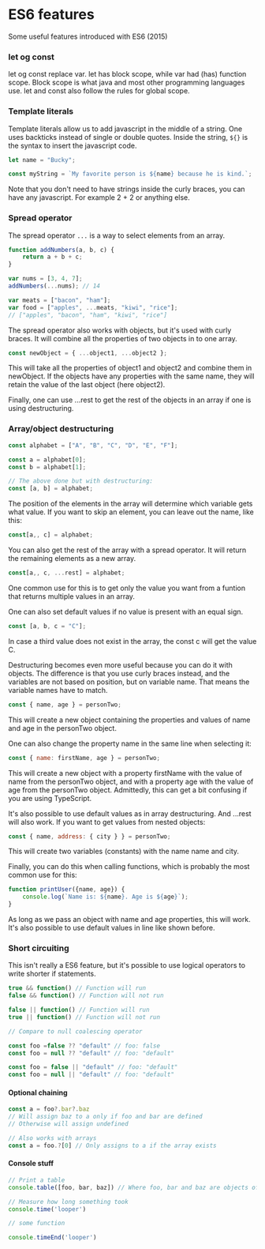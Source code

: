 # ES6 features

Some useful features introduced with ES6 (2015)

### let og const

let og const replace var. let has block scope, while var had (has) function scope. Block scope is what java and most other programming languages use. let and const also follow the rules for global scope.

### Template literals

Template literals allow us to add javascript in the middle of a string. One uses backticks instead of single or double quotes. Inside the string, `${}` is the syntax to insert the javascript code.

```js
let name = "Bucky";

const myString = `My favorite person is ${name} because he is kind.`;
```

Note that you don't need to have strings inside the curly braces, you can have any javascript. For example 2 + 2 or anything else.

### Spread operator

The spread operator `...` is a way to select elements from an array.

```js
function addNumbers(a, b, c) {
    return a + b + c;
}

var nums = [3, 4, 7];
addNumbers(...nums); // 14

var meats = ["bacon", "ham"];
var food = ["apples", ...meats, "kiwi", "rice"];
// ["apples", "bacon", "ham", "kiwi", "rice"]
```

The spread operator also works with objects, but it's used with curly braces. It will combine all the properties of two objects in to one array.

```js
const newObject = { ...object1, ...object2 };
```

This will take all the properties of object1 and object2 and combine them in newObject. If the objects have any properties with the same name, they will retain the value of the last object (here object2).

Finally, one can use ...rest to get the rest of the objects in an array if one is using destructuring.

### Array/object destructuring

```js
const alphabet = ["A", "B", "C", "D", "E", "F"];

const a = alphabet[0];
const b = alphabet[1];

// The above done but with destructuring:
const [a, b] = alphabet;
```

The position of the elements in the array will determine which variable gets what value. If you want to skip an element, you can leave out the name, like this:

```js
const[a,, c] = alphabet;
```

You can also get the rest of the array with a spread operator. It will return the remaining elements as a new array.

```js
const[a,, c, ...rest] = alphabet;
```

One common use for this is to get only the value you want from a funtion that returns multiple values in an array.

One can also set default values if no value is present with an equal sign.

```js
const [a, b, c = "C"];
```

In case a third value does not exist in the array, the const c will get the value C.

Destructuring becomes even more useful because you can do it with objects. The difference is that you use curly braces instead, and the variables are not based on position, but on variable name. That means the variable names have to match.

```js
const { name, age } = personTwo;
```

This will create a new object containing the properties and values of name and age in the personTwo object.

One can also change the property name in the same line when selecting it:

```js
const { name: firstName, age } = personTwo;
```

This will create a new object with a property firstName with the value of name from the personTwo object, and with a property age with the value of age from the personTwo object. Admittedly, this can get a bit confusing if you are using TypeScript.

It's also possible to use default values as in array destructuring. And ...rest will also work. If you want to get values from nested objects:

```js
const { name, address: { city } } = personTwo;
```

This will create two variables (constants) with the name name and city.

Finally, you can do this when calling functions, which is probably the most common use for this:

```js
function printUser({name, age}) {
    console.log(`Name is: ${name}. Age is ${age}`);
}
```

As long as we pass an object with name and age properties, this will work. It's also possible to use default values in line like shown before.

### Short circuiting

This isn't really a ES6 feature, but it's possible to use logical operators to write shorter if statements.

```javascript
true && function() // Function will run
false && function() // Function will not run

false || function() // Function will run
true || function() // Function will not run

// Compare to null coalescing operator

const foo =false ?? "default" // foo: false
const foo = null ?? "default" // foo: "default"

const foo = false || "default" // foo: "default"
const foo = null || "default" // foo: "default"
```

#### Optional chaining

```javascript
const a = foo?.bar?.baz 
// Will assign baz to a only if foo and bar are defined
// Otherwise will assign undefined

// Also works with arrays
const a = foo.?[0] // Only assigns to a if the array exists
```

#### Console stuff

```javascript
// Print a table
console.table([foo, bar, baz]) // Where foo, bar and baz are objects of the same type

// Measure how long something took
console.time('looper')

// some function

console.timeEnd('looper')
```

